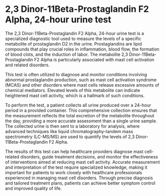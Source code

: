 [//]: # (
source: gpt-40
tags: urine-tests tests
)

# 2,3 Dinor-11Beta-Prostaglandin F2 Alpha, 24-hour urine test

The 2,3 Dinor-11Beta-Prostaglandin F2 Alpha, 24-hour urine test is a specialized diagnostic tool used to measure the levels of a specific metabolite of prostaglandin D2 in the urine. Prostaglandins are lipid compounds that play crucial roles in inflammation, blood flow, the formation of blood clots, and the induction of labor. The metabolite 2,3 Dinor-11Beta-Prostaglandin F2 Alpha is particularly associated with mast cell activation and related disorders.

This test is often utilized to diagnose and monitor conditions involving abnormal prostaglandin production, such as mast cell activation syndrome (MCAS) and other disorders where mast cells release excessive amounts of chemical mediators. Elevated levels of this metabolite can indicate heightened mast cell activity, which is a hallmark of such conditions.

To perform the test, a patient collects all urine produced over a 24-hour period in a provided container. This comprehensive collection ensures that the measurement reflects the total excretion of the metabolite throughout the day, providing a more accurate assessment than a single urine sample. The collected urine is then sent to a laboratory for analysis, where advanced techniques like liquid chromatography-tandem mass spectrometry (LC-MS/MS) are used to quantify the levels of 2,3 Dinor-11Beta-Prostaglandin F2 Alpha.

The results of this test can help healthcare providers diagnose mast cell-related disorders, guide treatment decisions, and monitor the effectiveness of interventions aimed at reducing mast cell activity. Accurate measurement and interpretation of the test require specialized knowledge, making it important for patients to work closely with healthcare professionals experienced in managing mast cell disorders. Through precise diagnosis and tailored treatment plans, patients can achieve better symptom control and improved quality of life.

